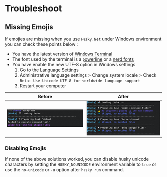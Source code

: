 # Troubleshoot

## Missing Emojis

If emojies are missing when you use `Husky.Net` under Windows environment you can check these points below :

- You have the latest version of [Windows Terminal](https://www.microsoft.com/en-us/p/windows-terminal/9n0dx20hk701#activetab=pivot:overviewtab)
- The font used by the terminal is a [powerline](https://github.com/powerline/fonts) or a [nerd fonts](https://www.nerdfonts.com/)
- You have enable the new UTF-8 option in Windows settings
  1. Go to the [Language Settings](ms-settings:regionlanguage)
  2. Administrative language settings > Change system locale > Check `Beta: Use Unicode UTF-8 for worldwide language support`
  3. Restart your computer

|Before|After|
|-|-|
|![Without emojis](../.vuepress/public/troubleshoot/without_emojis.png)|![With emojis](../.vuepress/public/troubleshoot/with_emojis.png)|

### Disabling Emojis

If none of the above solutions worked, you can disable husky unicode characters by setting the `HUSKY_NOUNICODE` environment variable to `true` or use the `no-unicode` or `-u` option after `husky run` command.
